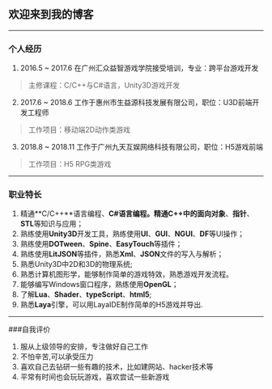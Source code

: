 ## 欢迎来到我的博客
----
### 个人经历
1. 2016.5 ~ 2017.6 在广州汇众益智游戏学院接受培训，专业：跨平台游戏开发
>主修课程：C/C++与C#语言，Unity3D游戏开发
2. 2017.6 ~ 2018.6 工作于惠州市生益源科技发展有限公司，职位：U3D前端开发工程师 
>工作项目：移动端2D动作类游戏
3. 2018.8 ~ 2018.11 工作于广州九天互娱网络科技有限公司，职位：H5游戏前端
>工作项目：H5 RPG类游戏

*****
### 职业特长
1. 精通**C/C++**语言编程、**C#**语言编程。精通C++中的**面向对象**、**指针**、**STL**等知识与应用；
2. 熟练使用**Unity3D**开发工具，熟练使用**UI**、**GUI**、**NGUI**、**DF**等UI操作；
3. 熟练使用**DOTween**、**Spine**、**EasyTouch**等插件；
4. 熟练使用**LitJSON**等插件，熟悉**Xml**、**JSON**文件的写入与解析；
5. 熟悉Unity3D中2D和3D的物理系统;
6. 熟悉计算机图形学，能够制作简单的游戏特效，熟悉游戏开发流程。
7. 能够编写Windows窗口程序，熟练使用**OpenGL**；
8. 了解**Lua**、**Shader**、**typeScript**、**html5**;
9. 熟悉**Laya**引擎，可以用LayaIDE制作简单的H5游戏并导出.

*****
###自我评价
1. 服从上级领导的安排，专注做好自己工作
2. 不怕辛苦,可以承受压力
3. 喜欢自己去钻研一些有趣的技术，比如建网站、hacker技术等
4. 平常有时间也会玩玩游戏，喜欢尝试一些新游戏
